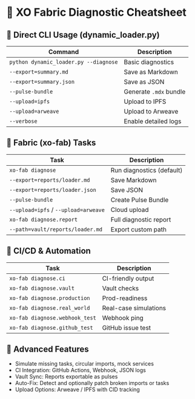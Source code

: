 

# 🧪 XO Fabric Diagnostic Cheatsheet

## 🚀 Direct CLI Usage (dynamic_loader.py)

| Command | Description |
|--------|-------------|
| `python dynamic_loader.py --diagnose` | Basic diagnostics |
| `--export=summary.md` | Save as Markdown |
| `--export=summary.json` | Save as JSON |
| `--pulse-bundle` | Generate `.mdx` bundle |
| `--upload=ipfs` | Upload to IPFS |
| `--upload=arweave` | Upload to Arweave |
| `--verbose` | Enable detailed logs |

## 🧵 Fabric (xo-fab) Tasks

| Task | Description |
|------|-------------|
| `xo-fab diagnose` | Run diagnostics (default) |
| `--export=reports/loader.md` | Save Markdown |
| `--export=reports/loader.json` | Save JSON |
| `--pulse-bundle` | Create Pulse Bundle |
| `--upload=ipfs` / `--upload=arweave` | Cloud upload |
| `xo-fab diagnose.report` | Full diagnostic report |
| `--path=vault/reports/loader.md` | Export custom path |

## 🧪 CI/CD & Automation

| Task | Description |
|------|-------------|
| `xo-fab diagnose.ci` | CI-friendly output |
| `xo-fab diagnose.vault` | Vault checks |
| `xo-fab diagnose.production` | Prod-readiness |
| `xo-fab diagnose.real_world` | Real-case simulations |
| `xo-fab diagnose.webhook_test` | Webhook ping |
| `xo-fab diagnose.github_test` | GitHub issue test |

## 🔧 Advanced Features

- Simulate missing tasks, circular imports, mock services
- CI Integration: GitHub Actions, Webhook, JSON logs
- Vault Sync: Reports exportable as pulses
- Auto-Fix: Detect and optionally patch broken imports or tasks
- Upload Options: Arweave / IPFS with CID tracking